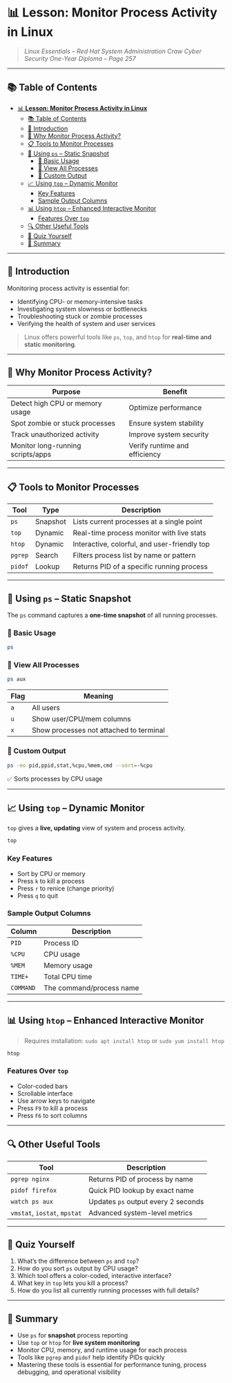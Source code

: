 # 📊 **Lesson: Monitor Process Activity in Linux**

> *Linux Essentials – Red Hat System Administration*
> *Craw Cyber Security One-Year Diploma – Page 257*

---

## 📚 Table of Contents

- [📊 **Lesson: Monitor Process Activity in Linux**](#-lesson-monitor-process-activity-in-linux)
  - [📚 Table of Contents](#-table-of-contents)
  - [🎯 Introduction](#-introduction)
  - [🧠 Why Monitor Process Activity?](#-why-monitor-process-activity)
  - [📋 Tools to Monitor Processes](#-tools-to-monitor-processes)
  - [🔎 Using `ps` – Static Snapshot](#-using-ps--static-snapshot)
    - [🔸 Basic Usage](#-basic-usage)
    - [🔸 View All Processes](#-view-all-processes)
    - [🔸 Custom Output](#-custom-output)
  - [📈 Using `top` – Dynamic Monitor](#-using-top--dynamic-monitor)
    - [Key Features](#key-features)
    - [Sample Output Columns](#sample-output-columns)
  - [📊 Using `htop` – Enhanced Interactive Monitor](#-using-htop--enhanced-interactive-monitor)
    - [Features Over `top`](#features-over-top)
  - [🔍 Other Useful Tools](#-other-useful-tools)
  - [🧠 Quiz Yourself](#-quiz-yourself)
  - [📎 Summary](#-summary)

---

## 🎯 Introduction

Monitoring process activity is essential for:

- Identifying CPU- or memory-intensive tasks
- Investigating system slowness or bottlenecks
- Troubleshooting stuck or zombie processes
- Verifying the health of system and user services

> Linux offers powerful tools like `ps`, `top`, and `htop` for **real-time and static monitoring**.

---

## 🧠 Why Monitor Process Activity?

| Purpose                           | Benefit                       |
| --------------------------------- | ----------------------------- |
| Detect high CPU or memory usage   | Optimize performance          |
| Spot zombie or stuck processes    | Ensure system stability       |
| Track unauthorized activity       | Improve system security       |
| Monitor long-running scripts/apps | Verify runtime and efficiency |

---

## 📋 Tools to Monitor Processes

| Tool    | Type     | Description                                  |
| ------- | -------- | -------------------------------------------- |
| `ps`    | Snapshot | Lists current processes at a single point    |
| `top`   | Dynamic  | Real-time process monitor with live stats    |
| `htop`  | Dynamic  | Interactive, colorful, and user-friendly top |
| `pgrep` | Search   | Filters process list by name or pattern      |
| `pidof` | Lookup   | Returns PID of a specific running process    |

---

## 🔎 Using `ps` – Static Snapshot

The `ps` command captures a **one-time snapshot** of all running processes.

### 🔸 Basic Usage

```bash
ps
```

### 🔸 View All Processes

```bash
ps aux
```

| Flag | Meaning                                 |
| ---- | --------------------------------------- |
| `a`  | All users                               |
| `u`  | Show user/CPU/mem columns               |
| `x`  | Show processes not attached to terminal |

### 🔸 Custom Output

```bash
ps -eo pid,ppid,stat,%cpu,%mem,cmd --sort=-%cpu
```

✅ Sorts processes by CPU usage

---

## 📈 Using `top` – Dynamic Monitor

`top` gives a **live, updating** view of system and process activity.

```bash
top
```

### Key Features

- Sort by CPU or memory
- Press `k` to kill a process
- Press `r` to renice (change priority)
- Press `q` to quit

### Sample Output Columns

| Column    | Description              |
| --------- | ------------------------ |
| `PID`     | Process ID               |
| `%CPU`    | CPU usage                |
| `%MEM`    | Memory usage             |
| `TIME+`   | Total CPU time           |
| `COMMAND` | The command/process name |

---

## 📊 Using `htop` – Enhanced Interactive Monitor

> Requires installation: `sudo apt install htop` or `sudo yum install htop`

```bash
htop
```

### Features Over `top`

- Color-coded bars
- Scrollable interface
- Use arrow keys to navigate
- Press `F9` to kill a process
- Press `F6` to sort columns

---

## 🔍 Other Useful Tools

| Tool                         | Description                         |
| ---------------------------- | ----------------------------------- |
| `pgrep nginx`                | Returns PID of process by name      |
| `pidof firefox`              | Quick PID lookup by exact name      |
| `watch ps aux`               | Updates `ps` output every 2 seconds |
| `vmstat`, `iostat`, `mpstat` | Advanced system-level metrics       |

---

## 🧠 Quiz Yourself

1. What’s the difference between `ps` and `top`?
2. How do you sort `ps` output by CPU usage?
3. Which tool offers a color-coded, interactive interface?
4. What key in `top` lets you kill a process?
5. How do you list all currently running processes with full details?

---

## 📎 Summary

- Use `ps` for **snapshot** process reporting
- Use `top` or `htop` for **live system monitoring**
- Monitor CPU, memory, and runtime usage for each process
- Tools like `pgrep` and `pidof` help identify PIDs quickly
- Mastering these tools is essential for performance tuning, process debugging, and operational visibility